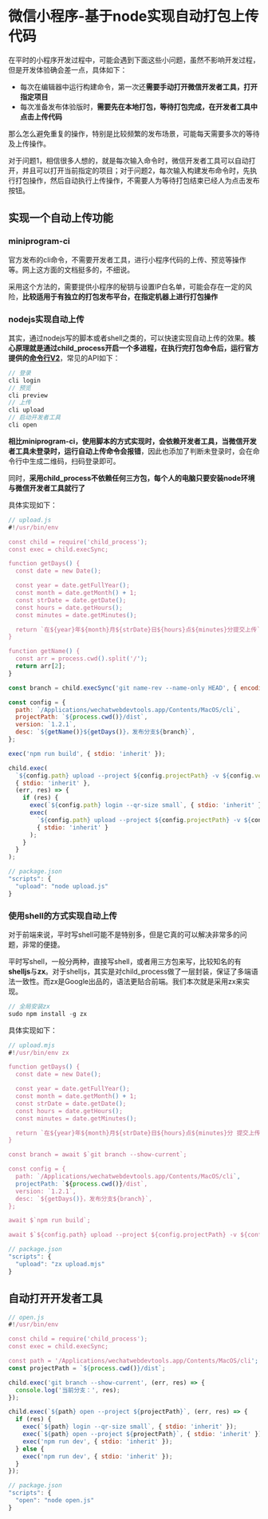 # 微信小程序-基于node实现自动打包上传代码

在平时的小程序开发过程中，可能会遇到下面这些小问题，虽然不影响开发过程，但是开发体验确会差一点，具体如下：

- 每次在编辑器中运行构建命令，第一次还**需要手动打开微信开发者工具，打开指定项目**
- 每次准备发布体验版时，**需要先在本地打包，等待打包完成，在开发者工具中点击上传代码**

那么怎么避免重复的操作，特别是比较频繁的发布场景，可能每天需要多次的等待及上传操作。

对于问题1，相信很多人想的，就是每次输入命令时，微信开发者工具可以自动打开，并且可以打开当前指定的项目；对于问题2，每次输入构建发布命令时，先执行打包操作，然后自动执行上传操作，不需要人为等待打包结束已经人为点击发布按钮。

## 实现一个自动上传功能

### miniprogram-ci

官方发布的cli命令，不需要开发者工具，进行小程序代码的上传、预览等操作等。网上这方面的文档挺多的，不细说。

采用这个方法的，需要提供小程序的秘钥与设置IP白名单，可能会存在一定的风险，**比较适用于有独立的打包发布平台，在指定机器上进行打包操作**

### nodejs实现自动上传

其实，通过nodejs写的脚本或者shell之类的，可以快速实现自动上传的效果。**核心原理就是通过child_process开启一个多进程，在执行完打包命令后，运行官方提供的[命令行V2](https://developers.weixin.qq.com/miniprogram/dev/devtools/cli.html#%E8%87%AA%E5%8A%A8%E9%A2%84%E8%A7%88)**，常见的API如下：

```javascript
// 登录
cli login
// 预览
cli preview
// 上传
cli upload
// 启动开发者工具
cli open
```

**相比miniprogram-ci，使用脚本的方式实现时，会依赖开发者工具，当微信开发者工具未登录时，运行自动上传命令会报错**，因此也添加了判断未登录时，会在命令行中生成二维码，扫码登录即可。

同时，**采用child_process不依赖任何三方包，每个人的电脑只要安装node环境与微信开发者工具就行了**

具体实现如下：

```javascript
// upload.js
#!/usr/bin/env

const child = require('child_process');
const exec = child.execSync;

function getDays() {
  const date = new Date();

  const year = date.getFullYear();
  const month = date.getMonth() + 1;
  const strDate = date.getDate();
  const hours = date.getHours();
  const minutes = date.getMinutes();

  return `在${year}年${month}月${strDate}日${hours}点${minutes}分提交上传`;
}

function getName() {
  const arr = process.cwd().split('/');
  return arr[2];
}

const branch = child.execSync('git name-rev --name-only HEAD', { encoding: 'utf8' });

const config = {
  path: `/Applications/wechatwebdevtools.app/Contents/MacOS/cli`,
  projectPath: `${process.cwd()}/dist`,
  version: `1.2.1`,
  desc: `${getName()}${getDays()}，发布分支${branch}`,
};

exec('npm run build', { stdio: 'inherit' });

child.exec(
  `${config.path} upload --project ${config.projectPath} -v ${config.version} -d ${config.desc}`,
  { stdio: 'inherit' },
  (err, res) => {
    if (res) {
      exec(`${config.path} login --qr-size small`, { stdio: 'inherit' });
      exec(
        `${config.path} upload --project ${config.projectPath} -v ${config.version} -d ${config.desc}`,
        { stdio: 'inherit' }
      );
    }
  }
);

```

```javascript
// package.json
"scripts": {
  "upload": "node upload.js"
}
```



### 使用shell的方式实现自动上传

对于前端来说，平时写shell可能不是特别多，但是它真的可以解决非常多的问题，非常的便捷。

平时写shell，一般分两种，直接写shell，或者用三方包来写，比较知名的有**shelljs**与**zx**。对于shelljs，其实是对child_process做了一层封装，保证了多端语法一致性。而zx是Google出品的，语法更贴合前端。我们本次就是采用zx来实现。

```javascript
// 全局安装zx
sudo npm install -g zx
```

具体实现如下：

```javascript
// upload.mjs
#!/usr/bin/env zx

function getDays() {
  const date = new Date();

  const year = date.getFullYear();
  const month = date.getMonth() + 1;
  const strDate = date.getDate();
  const hours = date.getHours();
  const minutes = date.getMinutes();

  return `在${year}年${month}月${strDate}日${hours}点${minutes}分 提交上传`;
}

const branch = await $`git branch --show-current`;

const config = {
  path: `/Applications/wechatwebdevtools.app/Contents/MacOS/cli`,
  projectPath: `${process.cwd()}/dist`,
  version: `1.2.1`,
  desc: `${getDays()}，发布分支${branch}`,
};

await $`npm run build`;

await $`${config.path} upload --project ${config.projectPath} -v ${config.version} -d ${config.desc}`;

```

```javascript
// package.json
"scripts": {
  "upload": "zx upload.mjs"
}
```



## 自动打开开发者工具

```javascript
// open.js
#!/usr/bin/env

const child = require('child_process');
const exec = child.execSync;

const path = '/Applications/wechatwebdevtools.app/Contents/MacOS/cli';
const projectPath = `${process.cwd()}/dist`;

child.exec('git branch --show-current', (err, res) => {
  console.log('当前分支：', res);
});

child.exec(`${path} open --project ${projectPath}`, (err, res) => {
  if (res) {
    exec(`${path} login --qr-size small`, { stdio: 'inherit' });
    exec(`${path} open --project ${projectPath}`, { stdio: 'inherit' });
    exec('npm run dev', { stdio: 'inherit' });
  } else {
    exec('npm run dev', { stdio: 'inherit' });
  }
});
```

```javascript
// package.json
"scripts": {
  "open": "node open.js"
}
```

